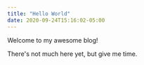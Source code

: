 ```yaml
---
title: "Hello World"
date: 2020-09-24T15:16:02-05:00
---
```


Welcome to my awesome blog!

There's not much here yet, but give me time.